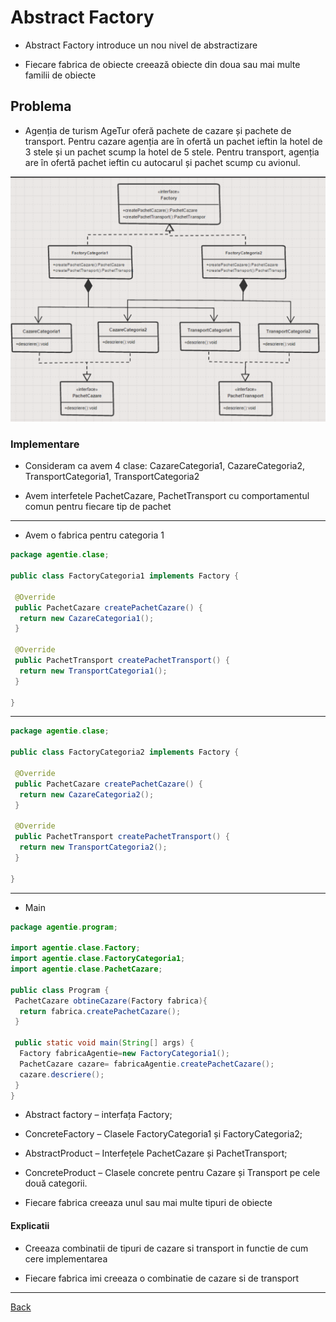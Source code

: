 # Abstract Factory

- Abstract Factory introduce un nou nivel de abstractizare

- Fiecare fabrica de obiecte creează obiecte din doua sau mai multe familii de obiecte

## Problema

- Agenția de turism AgeTur oferă pachete de cazare și pachete de transport. Pentru cazare agenția are în ofertă un pachet ieftin la hotel de 3 stele și un pachet scump la hotel de 5 stele. Pentru transport, agenția are în ofertă pachet ieftin cu autocarul și pachet scump cu avionul.

![AgeTur - Abstract Factory - Pachete Ieftine / Scumpe](../img/AbstractFactoryAgeTur.png)

### Implementare

- Consideram ca avem 4 clase: CazareCategoria1, CazareCategoria2, TransportCategoria1, TransportCategoria2

- Avem interfetele PachetCazare, PachetTransport cu comportamentul comun pentru fiecare tip de pachet

---

- Avem o fabrica pentru categoria 1

```java
package agentie.clase;

public class FactoryCategoria1 implements Factory {

 @Override
 public PachetCazare createPachetCazare() {
  return new CazareCategoria1();
 }

 @Override
 public PachetTransport createPachetTransport() {
  return new TransportCategoria1();
 }

}
```

---

```java
package agentie.clase;

public class FactoryCategoria2 implements Factory {

 @Override
 public PachetCazare createPachetCazare() {
  return new CazareCategoria2();
 }

 @Override
 public PachetTransport createPachetTransport() {
  return new TransportCategoria2();
 }

}
```

---

- Main

```java
package agentie.program;

import agentie.clase.Factory;
import agentie.clase.FactoryCategoria1;
import agentie.clase.PachetCazare;

public class Program { 
 PachetCazare obtineCazare(Factory fabrica){
  return fabrica.createPachetCazare();
 }

 public static void main(String[] args) {
  Factory fabricaAgentie=new FactoryCategoria1();
  PachetCazare cazare= fabricaAgentie.createPachetCazare();
  cazare.descriere();
 }
}
```

- Abstract factory – interfața Factory;

- ConcreteFactory – Clasele FactoryCategoria1 și FactoryCategoria2;

- AbstractProduct – Interfețele PachetCazare și PachetTransport;

- ConcreteProduct – Clasele concrete pentru Cazare și Transport pe cele două categorii.

- Fiecare fabrica creeaza unul sau mai multe tipuri de obiecte

#### Explicatii

- Creeaza combinatii de tipuri de cazare si transport in functie de cum cere implementarea

- Fiecare fabrica imi creeaza o combinatie de cazare si de transport

---

[Back](0_IntroducereainDesignPatterns(1).md)
